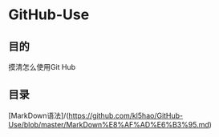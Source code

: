 # GitHub-Use
## 目的
摸清怎么使用Git Hub
## 目录
[MarkDown语法]/(https://github.com/kl5hao/GitHub-Use/blob/master/MarkDown%E8%AF%AD%E6%B3%95.md)
